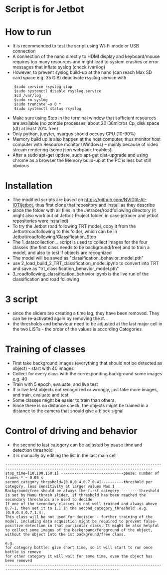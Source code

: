 # Script is for Jetbot

# How to run
* It is recommended to test the script using Wi-Fi mode or USB connection
* A connection of the nano directly to HDMI display and keyboard/mouse requires too many resources and might lead to system crashes or error messages that inflate syslog (check /var/log)
* However, to prevent syslog build-up at the nano (can reach Max SD card space e.g. 35 GiB) deactivate rsyslog service with 

```
    $sudo service rsyslog stop
    $sudo systemctl disable rsyslog.service
    $cd /var/log
    $sudo rm syslog
    $sudo truncate –s 0 *
    $sudo systemctl status rsyslog  
```



* Make sure using $top in the terminal window that sufficient resources are available (no zombie processes, about 20-38micros Cp, disk space (df) at least 20% free)
* Only python, jupyter, nvargus should occupy CPU (10-90%)
* Memory build up is also happen at the host computer, thus monitor host computer with Resource monitor (Windows) – mainly because of video stream rendering (some json webpack troubles).
* After a sudo apt-get update, sudo apt-get dist-upgrade and using chrome as a browser the Memory build-up at the PC is less but still obvious

# Installation

* The modified scripts are based on https://github.com/NVIDIA-AI-IOT/jetbot, thus first clone that repository and install as they describe
* place the folder with all files in the Jetracer/roadfollowing directory (it might also work out of Jetbot-Project folder, in case jetracer and jetbot repositories were installed)
* To try the Jetbot road following TRT model, copy it from the Jetbot/roadfollowing to this folder, which can be in Jetbot/roadfollowing/Classification_Stop
* The 1_datacollection... script is used to collect images for the four classes (the first class needs to be background/free) and to train a model, and also to test if objects are recognized
* The model will be saved as "classification_behavior_model.pth"
* use 2_load_build_2_TRT_classification_model.ipynb to convert into TRT and save as "trt_classification_behavior_model.pth"
* 3_roadfollowing_classification_behavior.ipynb is the live run of the classification and road following

# 3 script
* since the sliders are creating a time lag, they have been removed. They can be re-activated again by removing the #.
* the thresholds and behaviour need to be adjusted at the last major cell in the two LISTs - the order of the values is according  Categories

# Training of classes
* First take background images (everything that should not be detected as object) - start with 40 images
* Collect for every class with the corresponding background some images e.g. 40
* Train with 5 epoch, evaluate, and live test
* If in live test objects not recognized or wrongly, just take more images, and train, evaluate and test
* Some classes might be easier to train than others
* Since there is no distance check, the objects might be trained in a distance to the camera that should give a block signal

# Control of driving and behavior
* the second to last category can be adjusted by pause time and detection threshold
* it is manually by editing the list in the last main cell

```
----------------------------------------------------------------------------------------------------------------------------------------
stop_time=[10,100,150,1] ----------------------------pause: number of frames * ~ 0.05 s
second_category_threshold=[0.0,0.4,0.7,0.4]----------threshold per category, less sensitivity at larger values Max 1 
Background/free should be always the first category---------threshold is set by Manu thresh slider, if threshold has been reached the secondary thresholds are used to decide
If one of the secondary classes is not well trained and always above 0.7-1, then set it to 1.1 in the second_category_threshold .e.g. [0.0,0.4,0.7,1.4], 
This class will be not used for decision - further training of the model, including data acquistion might be required to prevent false-positive detection in that particular class. It might be also helpful to collect some images of the background/foreground of the object, without the object into the 1st background/free class.

e.g.
for category bottle: give short time, so it will start to run once bottle is remove
for other category it will wait for some time, even the object has been removed
-------------------------------------------------------------------------------------------------------------------------
```




